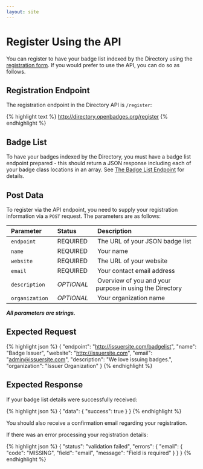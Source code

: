 ```yaml
---
layout: site
---
```


# Register Using the API

You can register to have your badge list indexed by the Directory using the [registration form](index#addbadges). If you would prefer to use the API, you can do so as follows.

## Registration Endpoint

The registration endpoint in the Directory API is `/register`:

{% highlight text %}
http://directory.openbadges.org/register
{% endhighlight %}

## Badge List

To have your badges indexed by the Directory, you must have a badge list endpoint prepared - this should return a JSON response including each of your badge class locations in an array. See [The Badge List Endpoint](badgelist-endpoint) for details.

## Post Data

To register via the API endpoint, you need to supply your registration information via a `POST` request. The parameters are as follows:

| &nbsp;__Parameter__&nbsp; | &nbsp;__Status__&nbsp; | &nbsp;__Description__&nbsp; |
| :------------ | :------- | :-------------- |
| &nbsp;`endpoint`&nbsp; | &nbsp;REQUIRED&nbsp; | &nbsp;The URL of your JSON badge list&nbsp; |
| &nbsp;`name`&nbsp; | &nbsp;REQUIRED&nbsp; | &nbsp;Your name&nbsp; |
| &nbsp;`website`&nbsp; | &nbsp;REQUIRED&nbsp; | &nbsp;The URL of your website&nbsp; |
| &nbsp;`email`&nbsp; | &nbsp;REQUIRED&nbsp; | &nbsp;Your contact email address&nbsp; |
| &nbsp;`description`&nbsp; | &nbsp;_OPTIONAL_&nbsp; | &nbsp;Overview of you and your purpose in using the Directory&nbsp; |
| &nbsp;`organization`&nbsp; | &nbsp;_OPTIONAL_&nbsp; | &nbsp;Your organization name&nbsp; |

___All parameters are strings.___

## Expected Request

{% highlight json %}
{
  "endpoint": "http://issuersite.com/badgelist",
  "name": "Badge Issuer",
  "website": "http://issuersite.com",
  "email": "admin@issuersite.com",
  "description": "We love issuing badges.",
  "organization": "Issuer Organization"
}
{% endhighlight %}

## Expected Response

If your badge list details were successfully received:

{% highlight json %}
{
  "data": { "success": true }
}
{% endhighlight %}

You should also receive a confirmation email regarding your registration.

If there was an error processing your registration details:

{% highlight json %}
{
  "status": "validation failed",
  "errors": {
    "email": {
      "code": "MISSING",
      "field": "email",
      "message": "Field is required"
    }
  }
}
{% endhighlight %}
